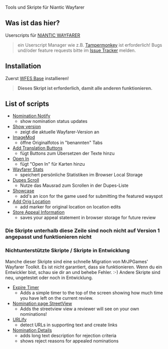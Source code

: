 
Tools und Skripte für Niantic Wayfarer

## Was ist das hier?
Userscripts für [NIANTIC WAYFARER](https://wayfarer.nianticlabs.com/)
> ein Userscript Manager wie z.B. [Tampermonkey](https://tampermonkey.net/) ist erforderlich!
> Bugs und/oder feature requests bitte im [Issue Tracker](https://github.com/AlterTobi/Wayfarer-Extension-Scripts/issues) melden.

## Installation
Zuerst [WFES Base](https://altertobi.github.io/Wayfarer-Extension-Scripts/wfes-Base.user.js) installieren!
> **Dieses Skript ist erforderlich, damit alle anderen funktionieren.**

## List of scripts
* [Nomination Notify](https://altertobi.github.io/Wayfarer-Extension-Scripts/wfes-NominationNotify.user.js)
    - show nomination status updates
* [Show version](https://altertobi.github.io/Wayfarer-Extension-Scripts/wfes-showWFVersion.user.js)
    - zeigt die aktuelle Wayfarer-Version an
* [ImageMod](https://altertobi.github.io/Wayfarer-Extension-Scripts/wfes-ImageMod.user.js)
    - öffne Originalfotos in "benannten" Tabs
* [Add Translation Buttons](https://altertobi.github.io/Wayfarer-Extension-Scripts/wfes-AddTranslationButtons.user.js)
    - fügt Buttons zum Übersetzen der Texte hinzu
* [Open In](https://altertobi.github.io/Wayfarer-Extension-Scripts/wfes-OpenIn.user.js)
    - fügt "Open In" für Karten hinzu
* [Wayfarer Stats](https://altertobi.github.io/Wayfarer-Extension-Scripts/wfes-WayfarerStats.user.js)
    - speichert persönliche Statistiken im Browser Local Storage
* [Dupes Scroll](https://altertobi.github.io/Wayfarer-Extension-Scripts/wfes-dupesScroll.user.js)
    - Nutze das Mausrad zum Scrollen in der Dupes-Liste
* [Showcase](https://altertobi.github.io/Wayfarer-Extension-Scripts/wfes-Showcase.user.js)
    - add's an icon for the game used for submitting the featured wayspot
* [Add Orig Location](https://altertobi.github.io/Wayfarer-Extension-Scripts/wfes-reviewAddOrigLocation.user.js)
    - add marker for original location on location edits
* [Store Appeal Information](https://altertobi.github.io/Wayfarer-Extension-Scripts/wfes-AppealData.user.js)
    - saves your appeal statement in browser storage for future review

### Die Skripte unterhalb diese Zeile sind noch nicht auf Version 1 angepasst und funktionieren nicht


### Nichtunterstützte Skripte / Skripte in Entwicklung
Manche dieser Skripte sind eine schnelle Migration von MrJPGames' Wayfarer Toolkit. Es ist nicht garantiert, dass sie funktionieren. Wenn du ein Entwickler bist, schau sie dir an und behebe Fehler. :-)
Andere Skripte sind neu, ungetestet oder noch in Entwicklung.
 
* [Expire Timer](https://altertobi.github.io/Wayfarer-Extension-Scripts/wfes-ExpireTimer.user.js)
    - Adds a simple timer to the top of the screen showing how much time you have left on the current review.
* [Nomination page StreetView](https://altertobi.github.io/Wayfarer-Extension-Scripts/wfes-NominationsStreetView.user.js)
    - Adds the streetview view a reviewer will see on your own nominations!
* [URLify](https://altertobi.github.io/Wayfarer-Extension-Scripts/wfes-URLify.user.js)
    - detect URLs in supporting text and create links
* [Nomination Details](https://github.com/AlterTobi/WFES/raw/release/v0.9/no_support/wfes-NominationDetail.user.js)
    - adds long text description for rejection criteria
    - shows reject reasons for appealed nominations
